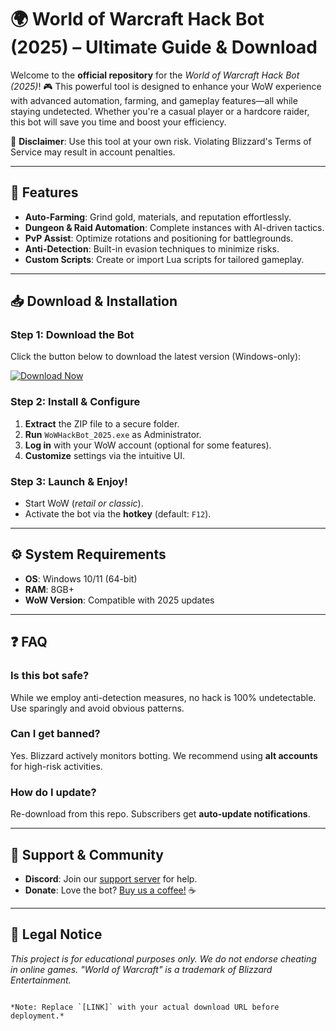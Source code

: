# 🌍 World of Warcraft Hack Bot (2025) – Ultimate Guide & Download  

Welcome to the **official repository** for the *World of Warcraft Hack Bot (2025)*! 🎮 This powerful tool is designed to enhance your WoW experience with advanced automation, farming, and gameplay features—all while staying undetected. Whether you're a casual player or a hardcore raider, this bot will save you time and boost your efficiency.  

🔴 **Disclaimer**: Use this tool at your own risk. Violating Blizzard's Terms of Service may result in account penalties.  

---

## 🚀 Features  

- **Auto-Farming**: Grind gold, materials, and reputation effortlessly.  
- **Dungeon & Raid Automation**: Complete instances with AI-driven tactics.  
- **PvP Assist**: Optimize rotations and positioning for battlegrounds.  
- **Anti-Detection**: Built-in evasion techniques to minimize risks.  
- **Custom Scripts**: Create or import Lua scripts for tailored gameplay.  

---

## 📥 Download & Installation  

### **Step 1: Download the Bot**  
Click the button below to download the latest version (Windows-only):  

[![Download Now](https://img.shields.io/badge/Download-WoW_Hack_Bot_2025-brightgreen)]([LINK])  

### **Step 2: Install & Configure**  
1. **Extract** the ZIP file to a secure folder.  
2. **Run** `WoWHackBot_2025.exe` as Administrator.  
3. **Log in** with your WoW account (optional for some features).  
4. **Customize** settings via the intuitive UI.  

### **Step 3: Launch & Enjoy!**  
- Start WoW (*retail or classic*).  
- Activate the bot via the **hotkey** (default: `F12`).  

---

## ⚙️ System Requirements  

- **OS**: Windows 10/11 (64-bit)  
- **RAM**: 8GB+  
- **WoW Version**: Compatible with 2025 updates  

---

## ❓ FAQ  

### **Is this bot safe?**  
While we employ anti-detection measures, no hack is 100% undetectable. Use sparingly and avoid obvious patterns.  

### **Can I get banned?**  
Yes. Blizzard actively monitors botting. We recommend using **alt accounts** for high-risk activities.  

### **How do I update?**  
Re-download from this repo. Subscribers get **auto-update notifications**.  

---

## 📢 Support & Community  

- **Discord**: Join our [support server](https://discord.gg/example) for help.  
- **Donate**: Love the bot? [Buy us a coffee!](https://ko-fi.com/example) ☕  

---

## 🔐 Legal Notice  

*This project is for educational purposes only. We do not endorse cheating in online games. "World of Warcraft" is a trademark of Blizzard Entertainment.*  

```  

*Note: Replace `[LINK]` with your actual download URL before deployment.*
